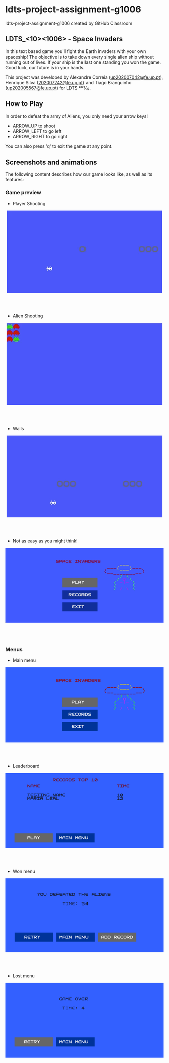 # ldts-project-assignment-g1006
ldts-project-assignment-g1006 created by GitHub Classroom


## LDTS_<10><1006> - Space Invaders


In this text based game you'll fight the Earth invaders with your own spaceship! The objective is to take down every single alien ship without running out of lives. If your ship is the last one standing you won the game. Good luck, our future is in your hands.

This project was developed by Alexandre Correia (up202007042@fe.up.pt), Henrique Silva (202007242@fe.up.pt) and Tiago Branquinho (up202005567@fe.up.pt) for LDTS 2021⁄22.

## How to Play

In order to defeat the army of Aliens, you only need your arrow keys! 
- ARROW_UP to shoot
- ARROW_LEFT to go left
- ARROW_RIGHT to go right

You can also press 'q' to exit the game at any point.

## Screenshots and animations

The following content describes how our game looks like, as well as its features:

### Game preview

- Player Shooting

<p align="center" justify="center">
  <img src="docs/gifs/player.gif"/>
</p>
<br>
<br />

- Alien Shooting

<p align="center" justify="center">
  <img src="docs/gifs/aliens.gif"/>
</p>
<br>
<br />

- Walls

<p align="center" justify="center">
  <img src="docs/gifs/walls.gif"/>
</p>
<br>
<br />

- Not as easy as you might think!

<p align="center" justify="center">
  <img src="docs/gifs/gameplay.gif"/>
</p>
<br>
<br />

### Menus

- Main menu

<p align="center" justify="center">
  <img src="docs/images/mainmenu.png"/>
</p>
<br>
<br />

- Leaderboard

<p align="center" justify="center">
  <img src="docs/images/leaderboard.png"/>
</p>
<br>
<br />

- Won menu

<p align="center" justify="center">
  <img src="docs/images/wonmenu.png"/>
</p>
<br>
<br />

- Lost menu

<p align="center" justify="center">
  <img src="docs/images/lostmenu.png"/>
</p>
<br>
<br />

